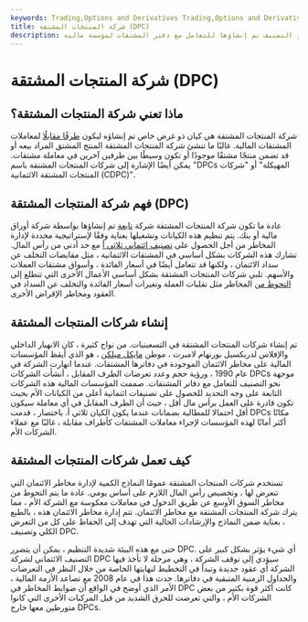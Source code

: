 ```yaml
---
keywords: Trading,Options and Derivatives Trading,Options and Derivatives
title: شركة المنتجات المشتقة (DPC)
description: شركة منتجات المشتقات هي شركة فرعية موجهة نحو التصنيف تم إنشاؤها للتعامل مع دفتر المشتقات لمؤسسة مالية.
---
```


# شركة المنتجات المشتقة (DPC)
## ماذا تعني شركة المنتجات المشتقة؟

شركة المنتجات المشتقة هي كيان ذو غرض خاص تم إنشاؤه ليكون [طرفًا مقابلًا](/counterparty) لمعاملات المشتقات المالية. غالبًا ما تنشئ شركة المنتجات المشتقة المنتج المشتق المراد بيعه أو قد تضمن منتجًا مشتقًا موجودًا أو تكون وسيطًا بين طرفين آخرين في معاملة مشتقات. يمكن أيضًا الإشارة إلى شركات المنتجات المشتقة باسم "DPCs المهيكلة" أو "شركات المنتجات المشتقة الائتمانية (CDPC)".

## فهم شركة المنتجات المشتقة (DPC)

عادة ما تكون شركة المنتجات المشتقة شركة [تابعة](/subsidiary) تم إنشاؤها بواسطة شركة أوراق مالية أو بنك. يتم تنظيم هذه الكيانات وتشغيلها بعناية وفقًا لإستراتيجية محددة لإدارة المخاطر من أجل الحصول على [تصنيف ائتماني ثلاثي أ](/aaa) مع حد أدنى من رأس المال. تشارك هذه الشركات بشكل أساسي في المشتقات الائتمانية ، مثل مقايضات التخلف عن سداد الائتمان ، ولكنها قد تتعامل أيضًا في أسعار الفائدة ، وأسواق مشتقات العملات والأسهم. تلبي شركات المنتجات المشتقة بشكل أساسي الأعمال الأخرى التي تتطلع إلى [التحوط من](/hedge) المخاطر مثل تقلبات العملة وتغيرات أسعار الفائدة والتخلف عن السداد في العقود ومخاطر الإقراض الأخرى.

## إنشاء شركات المنتجات المشتقة

تم إنشاء شركات المنتجات المشتقة في التسعينيات. من نواح كثيرة ، كان الانهيار الداخلي والإفلاس لدريكسيل بورنهام لامبرت ، موطن [مايكل ميلكن](/michaelmilken) ، هو الذي أيقظ المؤسسات المالية على مخاطر الائتمان الموجودة في دفاترها المشتقات. عندما انهارت الشركة في عام 1990 ، ورؤية حجم وعدد تعرضات الطرف المقابل ، أنشأت الشركات DPCs موجهة نحو التصنيف للتعامل مع دفاتر المشتقات. صممت المؤسسات المالية هذه الشركات التابعة على وجه التحديد للحصول على تصنيفات ائتمانية أعلى من الكيانات الأم بحيث تكون قادرة على العمل برأس مال أقل ، حيث أن الطرف المقابل في أي معاملة سيكون أقل احتمالا للمطالبة بضمانات عندما يكون الكيان ثلاثي أ. باختصار ، قدمت DPCs مكانًا أكثر أمانًا لهذه المؤسسات لإجراء معاملات المشتقات كأطراف مقابلة ، غالبًا مع عملاء الشركات الأم.

## كيف تعمل شركات المنتجات المشتقة

تستخدم شركات المنتجات المشتقة عمومًا النماذج الكمية لإدارة مخاطر الائتمان التي تتعرض لها ، وتخصيص رأس المال اللازم على أساس يومي. عادة ما يتم التحوط من مخاطر السوق الأوسع عن طريق الدخول في معاملات معكوسة مع الشركة الأم ، مما يترك شركة المنتجات المشتقة مع مخاطر الائتمان. تتم إدارة مخاطر الائتمان هذه ، بالطبع ، بعناية ضمن النماذج والإرشادات الحالية التي تهدف إلى الحفاظ على كل من التعرض الكلي وتصنيف DPC.

حتى مع هذه البيئة شديدة التنظيم ، يمكن أن يتضرر DPC. أي شيء يؤثر بشكل كبير على التصنيف الائتماني لشركة DPC سيؤدي إلى توقف الشركة ، وهي مرحلة لا تأخذ فيها الشركة أي عقود جديدة وتبدأ في التخطيط لنهايتها الخاصة من خلال النظر في التعرضات والجداول الزمنية المتبقية في دفاترها. حدث هذا في عام 2008 مع تصاعد الأزمة المالية ، الأمر الذي أوضح في الواقع أن ضوابط المخاطر في DPC كانت أكثر قوة بكثير من بعض الشركات الأم ، والتي تعرضت للحرق الشديد من قبل المركبات الأخرى التي كانوا متورطين معها خارج DPCs.

